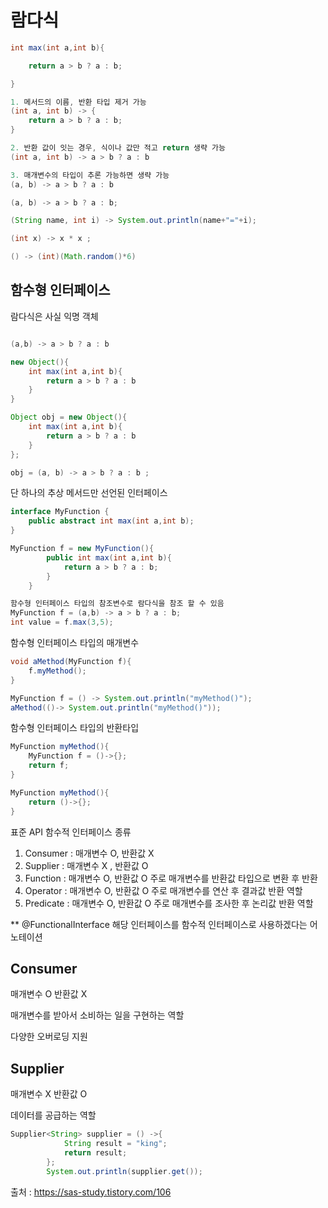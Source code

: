 # 람다식

```java
int max(int a,int b){

	return a > b ? a : b;

}

1. 메서드의 이름, 반환 타입 제거 가능 
(int a, int b) -> {
	return a > b ? a : b;
}

2. 반환 값이 잇는 경우, 식이나 값만 적고 return 생략 가능
(int a, int b) -> a > b ? a : b

3. 매개변수의 타입이 추론 가능하면 생략 가능 
(a, b) -> a > b ? a : b
```

```java
(a, b) -> a > b ? a : b;

(String name, int i) -> System.out.println(name+"="+i);

(int x) -> x * x ;

() -> (int)(Math.random()*6)
```

## 함수형 인터페이스

람다식은 사실 익명 객체

```java

(a,b) -> a > b ? a : b

new Object(){
	int max(int a,int b){
		return a > b ? a : b
	}
}

Object obj = new Object(){
	int max(int a,int b){
		return a > b ? a : b
	}
};

obj = (a, b) -> a > b ? a : b ;

```

단 하나의 추상 메서드만 선언된 인터페이스

```java
interface MyFunction {
	public abstract int max(int a,int b);
}

MyFunction f = new MyFunction(){
		public int max(int a,int b){
			return a > b ? a : b;
		}
	}

함수형 인터페이스 타입의 참조변수로 람다식을 참조 할 수 있음
MyFunction f = (a,b) -> a > b ? a : b;
int value = f.max(3,5);
```

 함수형 인터페이스 타입의 매개변수

```java
void aMethod(MyFunction f){
	f.myMethod();
}

MyFunction f = () -> System.out.println("myMethod()");
aMethod(()-> System.out.println("myMethod()"));

```

함수형 인터페이스 타입의 반환타입

```java
MyFunction myMethod(){
	MyFunction f = ()->{};
	return f;
}

MyFunction myMethod(){
	return ()->{};
}
```

표준 API 함수적 인터페이스 종류

1. Consumer : 매개변수 O, 반환값 X
2. Supplier : 매개변수 X , 반환값 O
3. Function : 매개변수 O, 반환값 O 주로 매개변수를 반환값 타입으로 변환 후 반환
4. Operator : 매개변수 O, 반환값 O 주로 매개변수를 연산 후 결과값 반환 역할
5. Predicate : 매개변수 O, 반환값 O 주로 매개변수를 조사한 후 논리값 반환 역할 

** @FunctionalInterface 해당 인터페이스를 함수적 인터페이스로 사용하겠다는 어노테이션 

## Consumer

매개변수 O 반환값 X

매개변수를 받아서 소비하는 일을 구현하는 역할

다양한 오버로딩 지원 

## Supplier

매개변수 X 반환값 O

데이터를 공급하는 역할

```java
Supplier<String> supplier = () ->{
			String result = "king";
			return result;
		};
		System.out.println(supplier.get());
```


출처 : https://sas-study.tistory.com/106
